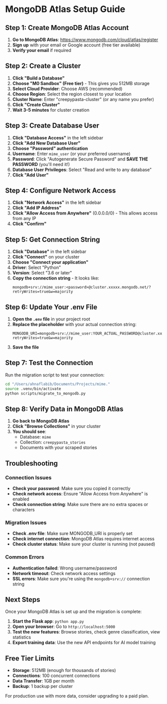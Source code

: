 # MongoDB Atlas Setup Guide

## Step 1: Create MongoDB Atlas Account

1. **Go to MongoDB Atlas**: https://www.mongodb.com/cloud/atlas/register
2. **Sign up** with your email or Google account (free tier available)
3. **Verify your email** if required

## Step 2: Create a Cluster

1. **Click "Build a Database"**
2. **Choose "M0 Sandbox" (Free tier)** - This gives you 512MB storage
3. **Select Cloud Provider**: Choose AWS (recommended)
4. **Choose Region**: Select the region closest to your location
5. **Cluster Name**: Enter "creepypasta-cluster" (or any name you prefer)
6. **Click "Create Cluster"**
7. **Wait 3-5 minutes** for cluster creation

## Step 3: Create Database User

1. **Click "Database Access"** in the left sidebar
2. **Click "Add New Database User"**
3. **Choose "Password" authentication**
4. **Username**: Enter `mime_user` (or your preferred username)
5. **Password**: Click "Autogenerate Secure Password" and **SAVE THE PASSWORD** (you'll need it!)
6. **Database User Privileges**: Select "Read and write to any database"
7. **Click "Add User"**

## Step 4: Configure Network Access

1. **Click "Network Access"** in the left sidebar
2. **Click "Add IP Address"**
3. **Click "Allow Access from Anywhere"** (0.0.0.0/0) - This allows access from any IP
4. **Click "Confirm"**

## Step 5: Get Connection String

1. **Click "Database"** in the left sidebar
2. **Click "Connect"** on your cluster
3. **Choose "Connect your application"**
4. **Driver**: Select "Python"
5. **Version**: Select "3.6 or later"
6. **Copy the connection string** - It looks like:
   ```
   mongodb+srv://mime_user:<password>@cluster.xxxxx.mongodb.net/?retryWrites=true&w=majority
   ```

## Step 6: Update Your .env File

1. **Open the `.env` file** in your project root
2. **Replace the placeholder** with your actual connection string:
   ```
   MONGODB_URI=mongodb+srv://mime_user:YOUR_ACTUAL_PASSWORD@cluster.xxxxx.mongodb.net/?retryWrites=true&w=majority
   ```
3. **Save the file**

## Step 7: Test the Connection

Run the migration script to test your connection:

```bash
cd "/Users/ahnaflabib/Documents/Projects/mime."
source .venv/bin/activate
python scripts/migrate_to_mongodb.py
```

## Step 8: Verify Data in MongoDB Atlas

1. **Go back to MongoDB Atlas**
2. **Click "Browse Collections"** in your cluster
3. **You should see**:
   - Database: `mime`
   - Collection: `creepypasta_stories`
   - Documents with your scraped stories

## Troubleshooting

### Connection Issues
- **Check your password**: Make sure you copied it correctly
- **Check network access**: Ensure "Allow Access from Anywhere" is enabled
- **Check connection string**: Make sure there are no extra spaces or characters

### Migration Issues
- **Check .env file**: Make sure MONGODB_URI is properly set
- **Check internet connection**: MongoDB Atlas requires internet access
- **Check cluster status**: Make sure your cluster is running (not paused)

### Common Errors
- **Authentication failed**: Wrong username/password
- **Network timeout**: Check network access settings
- **SSL errors**: Make sure you're using the `mongodb+srv://` connection string

## Next Steps

Once your MongoDB Atlas is set up and the migration is complete:

1. **Start the Flask app**: `python app.py`
2. **Open your browser**: Go to `http://localhost:5000`
3. **Test the new features**: Browse stories, check genre classification, view statistics
4. **Export training data**: Use the new API endpoints for AI model training

## Free Tier Limits

- **Storage**: 512MB (enough for thousands of stories)
- **Connections**: 100 concurrent connections
- **Data Transfer**: 1GB per month
- **Backup**: 1 backup per cluster

For production use with more data, consider upgrading to a paid plan.
